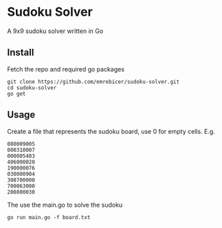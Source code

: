 # Sudoku Solver
 A 9x9 sudoku solver written in Go
## Install
Fetch the repo and required go packages
```terminal
git clone https://github.com/emrebicer/sudoku-solver.git
cd sudoku-solver
go get
```
## Usage
Create a file that represents the sudoku board, use 0 for empty cells. E.g.
```
080009005
000310007
000005403
406000020
190000076
030000904
308700000
700063000
200800030
```
The use the main.go to solve the sudoku
```terminal
go run main.go -f board.txt
```
